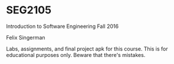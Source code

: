 # SEG2105 
Introduction to Software Engineering 
Fall 2016

Felix Singerman

Labs, assignments, and final project apk for this course. This is for educational purposes only. Beware that there's mistakes. 
